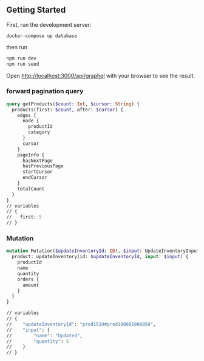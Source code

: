 ## Getting Started

First, run the development server:

```
docker-compose up database
```

then run

```bash
npm run dev
npm run seed
```

Open [http://localhost:3000/api/graphql](http://localhost:3000/api/graphql) with your browser to see the result.

### forward pagination query

```graphql
query getProducts($count: Int, $cursor: String) {
  products(first: $count, after: $cursor) {
    edges {
      node {
        productId
        category
      }
      cursor
    }
    pageInfo {
      hasNextPage
      hasPreviousPage
      startCursor
      endCursor
    }
    totalCount
  }
}
// variables
// {
//   first: 5
// }
```

### Mutation

```graphql
mutation Mutation($updateInventoryId: ID!, $input: UpdateInventoryInput!) {
  product: updateInventory(id: $updateInventoryId, input: $input) {
    productId
    name
    quantity
    orders {
      amount
    }
  }
}

// variables
// {
//    "updateInventoryId": "prod1519#prod100001000050",
//    "input": {
//        "name": "Updated",
//        "quantity": 5
//    }
// }
```
